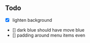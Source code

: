 ## Todo
- [x] lighten background
- [] dark blue should have move blue 
- [] padding around menu items even 